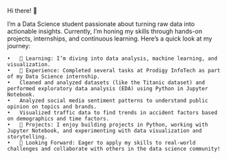 Hi there! 👋

I’m a Data Science student passionate about turning raw data into actionable insights. Currently, I’m honing my skills through hands-on projects, internships, and continuous learning. Here’s a quick look at my journey:

	•	🌱 Learning: I’m diving into data analysis, machine learning, and visualization.
	•	💼 Experience: Completed several tasks at Prodigy InfoTech as part of my Data Science internship.
	•	Cleaned and analyzed datasets (like the Titanic dataset) and performed exploratory data analysis (EDA) using Python in Jupyter Notebook.
	•	Analyzed social media sentiment patterns to understand public opinion on topics and brands.
	•	Visualized traffic data to find trends in accident factors based on demographics and time factors.
	•	🔭 Projects: I enjoy building projects in Python, working with Jupyter Notebook, and experimenting with data visualization and storytelling.
	•	🚀 Looking Forward: Eager to apply my skills to real-world challenges and collaborate with others in the data science community!

